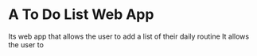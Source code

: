 # A To Do List Web App
Its web app that allows the user to add a list of their daily routine
It allows the user to 

 
